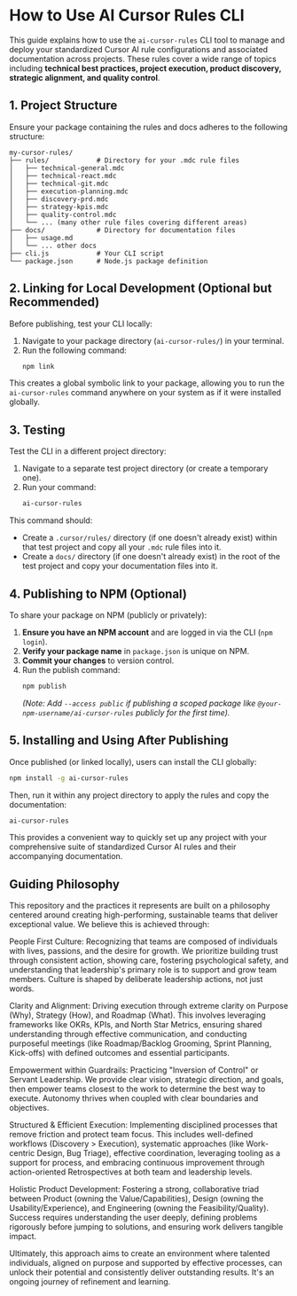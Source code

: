 # How to Use AI Cursor Rules CLI

This guide explains how to use the `ai-cursor-rules` CLI tool to manage and deploy your standardized Cursor AI rule configurations and associated documentation across projects. These rules cover a wide range of topics including **technical best practices, project execution, product discovery, strategic alignment, and quality control**.

## 1. Project Structure

Ensure your package containing the rules and docs adheres to the following structure:

```
my-cursor-rules/
├── rules/            # Directory for your .mdc rule files
│   ├── technical-general.mdc
│   ├── technical-react.mdc
│   ├── technical-git.mdc
│   ├── execution-planning.mdc
│   ├── discovery-prd.mdc
│   ├── strategy-kpis.mdc
│   ├── quality-control.mdc
│   └── ... (many other rule files covering different areas)
├── docs/             # Directory for documentation files
│   ├── usage.md
│   └── ... other docs
├── cli.js            # Your CLI script
└── package.json      # Node.js package definition
```

## 2. Linking for Local Development (Optional but Recommended)

Before publishing, test your CLI locally:

1.  Navigate to your package directory (`ai-cursor-rules/`) in your terminal.
2.  Run the following command:
    ```bash
    npm link
    ```

This creates a global symbolic link to your package, allowing you to run the `ai-cursor-rules` command anywhere on your system as if it were installed globally.

## 3. Testing

Test the CLI in a different project directory:

1.  Navigate to a separate test project directory (or create a temporary one).
2.  Run your command:
    ```bash
    ai-cursor-rules
    ```

This command should:
*   Create a `.cursor/rules/` directory (if one doesn't already exist) within that test project and copy all your `.mdc` rule files into it.
*   Create a `docs/` directory (if one doesn't already exist) in the root of the test project and copy your documentation files into it.

## 4. Publishing to NPM (Optional)

To share your package on NPM (publicly or privately):

1.  **Ensure you have an NPM account** and are logged in via the CLI (`npm login`).
2.  **Verify your package name** in `package.json` is unique on NPM.
3.  **Commit your changes** to version control.
4.  Run the publish command:
    ```bash
    npm publish
    ```
    *(Note: Add `--access public` if publishing a scoped package like `@your-npm-username/ai-cursor-rules` publicly for the first time).*

## 5. Installing and Using After Publishing

Once published (or linked locally), users can install the CLI globally:

```bash
npm install -g ai-cursor-rules
```

Then, run it within any project directory to apply the rules and copy the documentation:

```bash
ai-cursor-rules
```

This provides a convenient way to quickly set up any project with your comprehensive suite of standardized Cursor AI rules and their accompanying documentation.

## Guiding Philosophy

This repository and the practices it represents are built on a philosophy centered around creating high-performing, sustainable teams that deliver exceptional value. We believe this is achieved through:

People First Culture: Recognizing that teams are composed of individuals with lives, passions, and the desire for growth. We prioritize building trust through consistent action, showing care, fostering psychological safety, and understanding that leadership's primary role is to support and grow team members. Culture is shaped by deliberate leadership actions, not just words.

Clarity and Alignment: Driving execution through extreme clarity on Purpose (Why), Strategy (How), and Roadmap (What). This involves leveraging frameworks like OKRs, KPIs, and North Star Metrics, ensuring shared understanding through effective communication, and conducting purposeful meetings (like Roadmap/Backlog Grooming, Sprint Planning, Kick-offs) with defined outcomes and essential participants.

Empowerment within Guardrails: Practicing "Inversion of Control" or Servant Leadership. We provide clear vision, strategic direction, and goals, then empower teams closest to the work to determine the best way to execute. Autonomy thrives when coupled with clear boundaries and objectives.

Structured & Efficient Execution: Implementing disciplined processes that remove friction and protect team focus. This includes well-defined workflows (Discovery > Execution), systematic approaches (like Work-centric Design, Bug Triage), effective coordination, leveraging tooling as a support for process, and embracing continuous improvement through action-oriented Retrospectives at both team and leadership levels.

Holistic Product Development: Fostering a strong, collaborative triad between Product (owning the Value/Capabilities), Design (owning the Usability/Experience), and Engineering (owning the Feasibility/Quality). Success requires understanding the user deeply, defining problems rigorously before jumping to solutions, and ensuring work delivers tangible impact.

Ultimately, this approach aims to create an environment where talented individuals, aligned on purpose and supported by effective processes, can unlock their potential and consistently deliver outstanding results. It's an ongoing journey of refinement and learning.
